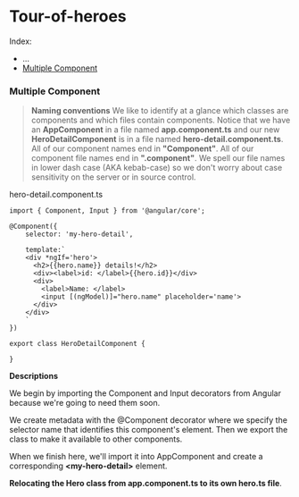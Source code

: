 # Tour-of-heroes

Index:

<ul>
	<li>...</li>
	<li><a href="#multi">Multiple Component</a></li>
</ul>

<h3 id="multi">Multiple Component</h3>

> **Naming conventions**
We like to identify at a glance which classes are components and which files contain components.
Notice that we have an **AppComponent** in a file named **app.component.ts** and our new **HeroDetailComponent** is in a file named **hero-detail.component.ts**.
All of our component names end in **"Component"**. All of our component file names end in **".component"**.
We spell our file names in lower dash case (AKA kebab-case) so we don't worry about case sensitivity on the server or in source control.

hero-detail.component.ts

	import { Component, Input } from '@angular/core';

	@Component({
		selector: 'my-hero-detail',

		template:`
		<div *ngIf='hero'>	
		  <h2>{{hero.name}} details!</h2>
		  <div><label>id: </label>{{hero.id}}</div>
		  <div>
		  	<label>Name: </label>
		  	<input [(ngModel)]="hero.name" placeholder='name'>
		  </div>
		</div>
		` 
	})

	export class HeroDetailComponent {

	} 

**Descriptions**

We begin by importing the Component and Input decorators from Angular because we're going to need them soon.

We create metadata with the @Component decorator where we specify the selector name that identifies this component's element. Then we export the class to make it available to other components.

When we finish here, we'll import it into AppComponent and create a corresponding **&lt;my-hero-detail&gt;** element.

**Relocating the Hero class from app.component.ts to its own hero.ts file**.